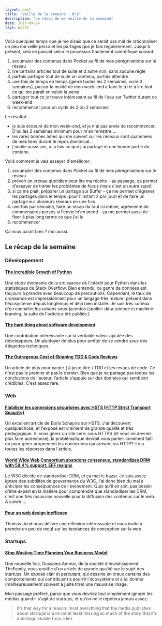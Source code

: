 ```yaml
---
layout: post
title: "Veille de la semaine - N°1"
description: "Le récap de ma veille de la semaine"
date: 2017-09-24
tags: posts
---
```


Voilà quelques temps que je me disais que ce serait pas mal de rationnaliser un peu ma veille perso et les partages que je fais régulièrement. Jusqu'à présent, cela se passait selon le processus hautement scientifique suivant: 

1. accumuler des contenus dans Pocket au fil de mes pérégrinations sur le réseau
2. lire certains articles tout de suite et d'autre non, sans aucune règle
3. parfois partager tout de suite un contenu, parfois attendre.
4. une fois de temps en temps (genre toutes les 2 semaines, voire 3 semaines), passer la moitié de mon week-end à faire le tri et à lire tout ce qui me paraît en valoir la peine
5. partager tout ce je trouve intéressant au fil de l'eau sur Twitter durant ce week-end
6. recommencer pour un cycle de 2 ou 3 semaines

Le résultat:
- je suis écoeuré de mon week-end, et je n'ai pas envie de recommencer. D'où les 2 semaines minimum pour m'en remettre ... 
- les rares bonnes âmes qui me suivent sur les réseaux sont spammées de mes liens durant le repos dominical... 
- j'oublie aussi sec, à la fois ce que j'ai partagé et une bonne partie du contenu

Voilà comment je vais essayer d'améliorer:

1. accumuler des contenus dans Pocket au fil de mes pérégrinations sur le réseau
2. prévoir un crénau quotidien pour lire ma récolte - au passage, ça permet d'essayer de traiter les problèmes de focus (mais c'est un autre sujet)
3. si ça me plait, préparer un partage sur Buffer - ça me permet d'égrener les partages dans le temps (pour l'instant 2 par jour) et de faire un partage sur plusieurs réseaux en une fois
4. une fois par semaine, faire un récap du tout ici même, agrémenté de commentaires persos si l'envie m'en prend - ça me permet aussi de fixer à plus long terme ce que j'ai lu
5. recommencer

Ça vous paraît bien ? moi aussi. 

## Le récap de la semaine

### Développement

#### [The incredible Growth of Python](https://stackoverflow.blog/2017/09/06/incredible-growth-python/)

Une étude étonnante de la croissance de l'intérêt pour Python dans les statistiques de Stack Overflow. Bien entendu, ce genre de données est toujours à prendre avec beaucoup de précautions.
Cependant, le taux de croissance est impressionnant pour un langage très mature, présent dans l'écosystème depuis longtemps et déjà bien installé. Je suis très curieux d'en connaître les raisons sous-jacentes (spoiler: data science et machine learning, la suite de l'article a été publiée.)

#### [The hard thing about software development](https://www.linkedin.com/pulse/hard-thing-software-development-jesse-watson/)

Une contribution intéressante sur la véritable valeur ajoutée des développeurs. Un plaidoyer de plus pour arrêter de se vendre sous des étiquettes techniques.

#### [The Outrageous Cost of Skipping TDD & Code Reviews](https://medium.com/javascript-scene/the-outrageous-cost-of-skipping-tdd-code-reviews-57887064c412)

Un article de plus pour vanter ( à juste titre ) TDD et les revues de code. Ce n'est pas le premier et pas le dernier. Bien que je ne partage pas toutes les conclusions de l'auteur, l'article s'appuie sur des données qui semblent crédibles. C'est assez rare.

### Web 

#### [Fiabiliser les connexions sécurisées avec HSTS (HTTP Strict Transport Security)](https://blog.dareboost.com/fr/2017/09/hsts-fiabiliser-connexions-securisees/)

Un excellent article de Boris Schapira sur HSTS. J'ai découvert quelquechose, et l'exposé est vraiment de grande qualité et très pédagogique. Si vous gérez un site servi sous HTTPS (et vous ne devriez plus faire autrechose), la problématique devrait vous parler: comment fait-on pour gérer proprement les connexions qui arrivent via HTTP? Il y a toutes les réponses dans l'article.

#### [World Wide Web Consortium abandons consensus, standardizes DRM with 58.4% support, EFF resigns](https://boingboing.net/2017/09/18/antifeatures-for-all.html)
 
Le W3C décide de standardiser DRM, et ça met le bazar. Je suis assez ignare des subtilités de gouvernance du W3C, j'ai donc bien du mal à anticiper les conséquences de l'événement. 
Quoi qu'il en soit, pas besoin d'être expert en la matière pour comprendre que standardiser les DRM, c'est une très mauvaise nouvelle pour la diffusion des contenus sur le web. A suivre ...
 
#### [Pour un web design inefficace](http://sacripant.fr/notes/38/pour-un-web-design-inefficace)

Thomas Jund nous délivre une réflexion intéressante et nous invite à prendre un peu de recul sur les tendances de conception sur le web.

### Startups

#### [Stop Wasting Time Planning Your Business Model](https://salon.thefamily.co/stop-wasting-time-planning-your-business-model-50275e8d054b)

Une nouvelle fois, Oussama Ammar, de la société d'investissement TheFamily, nous gratifie d'un article de grande qualité sur le sujet des startups. Un exposé clair et percutant, qui dessine en creux certains des comportements qui contribuent à pourrir l'écosystème et à lui donner (malheureusement souvent à juste titre) une mauvaise image. 

Mon passage préféré, parce que vous devriez tout simplement ignorer les médias quand il s'agit de startups, et qu'on ne le répétera jamais assez:

> It’s that way for a reason: most everything that the media publishes about startups is a lie (or at least missing so much of the story that it’s indistinguishable from a lie).

